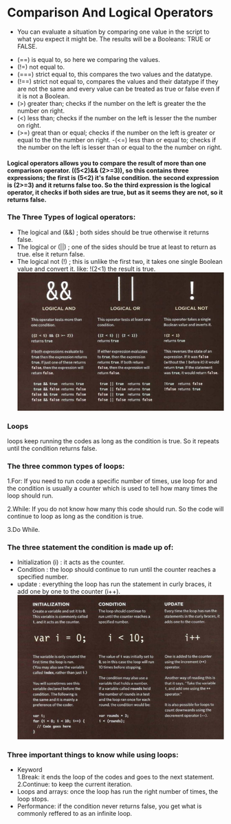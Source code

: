 # Comparison  And Logical Operators 
* You can evaluate a situation by comparing one value in the script to what you expect it might be. The results will be a Booleans: TRUE or FALSE.
- (==) is equal to, so here we comparing the values.
- (!=) not equal to.
- (===) strict equal to, this compares the two values and the datatype.
- (!==) strict not equal to, compares the values and their datatype if they are not the same and every value can be treated as true or false even if it is not a Boolean.
 - (>) greater than; checks if the number on the left is greater the the number on right.
 - (<) less than; checks if the number on the left is lesser the the number on right.
 - (>=) great than or equal; checks if the number on the left is greater or equal to the the number on right.
 -(<=) less than or equal to; checks if the number on the left is lesser than or equal to  the the number on right.



 #### Logical operators allows you to compare the result of more than one comparison operator. ((5<2)&& (2>=3)), so this contains three expressions; the first is (5<2) it's false condition. the second expression is (2>=3) and it returns false too. So the third expression is the logical operator, it checks if both sides are true, but as it seems they are not, so it returns false.

 ### The Three Types of logical operators:
 * The logical and (&&) ; both sides should be true otherwise it returns false.
 * The logical or (||) ; one of the sides should be true at least to return as true. else it return false.
 * The logical not (!) ; this is unlike the first two, it takes one single Boolean value and convert it. like: !(2<1) the result is true.
 ![image](and,or,not.png)


  ### Loops 
  loops keep running the codes as long as the condition is true. So it repeats until the condition returns false.
  
  ### The three common types of loops:
  1.For:
  If you need to run code a specific number of times, use loop for and the condition is usually a counter which is used to tell how many times the loop should run.

  2.While:
  If you do not know how many this code should run. So the code will continue to loop as long as the condition is true.

  3.Do While.


  ### The three statement the condition is made up of:
  * Initialization (i) : it acts as the counter.
  * Condition : the loop should continue to run until the counter reaches a specified number.
  * update : everything the loop has run the statement in curly braces, it add one by one to the counter (i++).
  ![image](initialization.png)

  ### Three important things to know while using loops:
  - Keyword  
  1.Break: it ends the loop of the codes and goes to the next statement.
  2.Continue: to keep the current iteration.
  - Loops and arrays: 
  once the loop has run the right number of times, the loop stops.
  - Performance:
  if the condition never returns false, you get what is commonly reffered to as an infinite loop.
